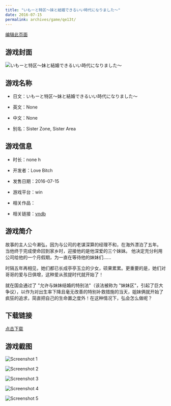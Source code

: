 ```yaml
---
title: "いもーと特区〜妹と結婚できるいい時代になりました〜"
date: 2016-07-15
permalink: archives/game/qe13t/
---
```

[编辑此页面](https://github.com/ACG-3/ADV3-source/blob/main/source/_posts/%E3%81%84%E3%82%82%E3%83%BC%E3%81%A8%E7%89%B9%E5%8C%BA%E3%80%9C%E5%A6%B9%E3%81%A8%E7%B5%90%E5%A9%9A%E3%81%A7%E3%81%8D%E3%82%8B%E3%81%84%E3%81%84%E6%99%82%E4%BB%A3%E3%81%AB%E3%81%AA%E3%82%8A%E3%81%BE%E3%81%97%E3%81%9F%E3%80%9C.md)

## 游戏封面

![いもーと特区〜妹と結婚できるいい時代になりました〜](https://pan.timero.xyz/d/onedrive/img_lib_001/%E3%81%84%E3%82%82%E3%83%BC%E3%81%A8%E7%89%B9%E5%8C%BA%E3%80%9C%E5%A6%B9%E3%81%A8%E7%B5%90%E5%A9%9A%E3%81%A7%E3%81%8D%E3%82%8B%E3%81%84%E3%81%84%E6%99%82%E4%BB%A3%E3%81%AB%E3%81%AA%E3%82%8A%E3%81%BE%E3%81%97%E3%81%9F%E3%80%9C_cover.avif)


## 游戏名称

- 日文：いもーと特区〜妹と結婚できるいい時代になりました〜
- 英文：None
- 中文：None

- 别名：Sister Zone, Sister Area


## 游戏信息

- 时长：none h
- 开发者：Love Bitch
- 发售日期：2016-07-15
- 游戏平台：win
- 相关作品：

- 相关链接：[vndb](https://vndb.org/v19530)


## 游戏简介

故事的主人公今濑弘，因为与公司的老谋深算的经理不和，在海外漂泊了五年。
当他终于完成使命回到家乡时，迎接他的是他深爱的三个妹妹。
他决定充分利用公司给他的一个月假期，为一直在等待他的妹妹们......

时隔五年再相见，她们都已长成亭亭玉立的少女，硕果累累。更重要的是，她们对哥哥的爱与日俱增，这种爱从孩提时代就开始了！

就在国会通过了 "允许与妹妹结婚的特别法"（该法被称为 "妹妹区"，引起了巨大争议），以作为对出生率下降且毫无改善的特别补救措施的当天，姐妹俩就开始了疯狂的追求，简直把自己的生命置之度外！在这种情况下，弘会怎么做呢？




## 下载链接

[点击下载](https://pan.timero.xyz/onedrive/adv_lib_001/%E3%81%84%E3%82%82%E3%83%BC%E3%81%A8%E7%89%B9%E5%8C%BA%E3%80%9C%E5%A6%B9%E3%81%A8%E7%B5%90%E5%A9%9A%E3%81%A7%E3%81%8D%E3%82%8B%E3%81%84%E3%81%84%E6%99%82%E4%BB%A3%E3%81%AB%E3%81%AA%E3%82%8A%E3%81%BE%E3%81%97%E3%81%9F%E3%80%9C)


## 游戏截图


![Screenshot 1](https://pan.timero.xyz/d/onedrive/img_lib_001/%E3%81%84%E3%82%82%E3%83%BC%E3%81%A8%E7%89%B9%E5%8C%BA%E3%80%9C%E5%A6%B9%E3%81%A8%E7%B5%90%E5%A9%9A%E3%81%A7%E3%81%8D%E3%82%8B%E3%81%84%E3%81%84%E6%99%82%E4%BB%A3%E3%81%AB%E3%81%AA%E3%82%8A%E3%81%BE%E3%81%97%E3%81%9F%E3%80%9C_Screenshot_1.avif)

![Screenshot 2](https://pan.timero.xyz/d/onedrive/img_lib_001/%E3%81%84%E3%82%82%E3%83%BC%E3%81%A8%E7%89%B9%E5%8C%BA%E3%80%9C%E5%A6%B9%E3%81%A8%E7%B5%90%E5%A9%9A%E3%81%A7%E3%81%8D%E3%82%8B%E3%81%84%E3%81%84%E6%99%82%E4%BB%A3%E3%81%AB%E3%81%AA%E3%82%8A%E3%81%BE%E3%81%97%E3%81%9F%E3%80%9C_Screenshot_2.avif)

![Screenshot 3](https://pan.timero.xyz/d/onedrive/img_lib_001/%E3%81%84%E3%82%82%E3%83%BC%E3%81%A8%E7%89%B9%E5%8C%BA%E3%80%9C%E5%A6%B9%E3%81%A8%E7%B5%90%E5%A9%9A%E3%81%A7%E3%81%8D%E3%82%8B%E3%81%84%E3%81%84%E6%99%82%E4%BB%A3%E3%81%AB%E3%81%AA%E3%82%8A%E3%81%BE%E3%81%97%E3%81%9F%E3%80%9C_Screenshot_3.avif)

![Screenshot 4](https://pan.timero.xyz/d/onedrive/img_lib_001/%E3%81%84%E3%82%82%E3%83%BC%E3%81%A8%E7%89%B9%E5%8C%BA%E3%80%9C%E5%A6%B9%E3%81%A8%E7%B5%90%E5%A9%9A%E3%81%A7%E3%81%8D%E3%82%8B%E3%81%84%E3%81%84%E6%99%82%E4%BB%A3%E3%81%AB%E3%81%AA%E3%82%8A%E3%81%BE%E3%81%97%E3%81%9F%E3%80%9C_Screenshot_4.avif)

![Screenshot 5](https://pan.timero.xyz/d/onedrive/img_lib_001/%E3%81%84%E3%82%82%E3%83%BC%E3%81%A8%E7%89%B9%E5%8C%BA%E3%80%9C%E5%A6%B9%E3%81%A8%E7%B5%90%E5%A9%9A%E3%81%A7%E3%81%8D%E3%82%8B%E3%81%84%E3%81%84%E6%99%82%E4%BB%A3%E3%81%AB%E3%81%AA%E3%82%8A%E3%81%BE%E3%81%97%E3%81%9F%E3%80%9C_Screenshot_5.avif)


